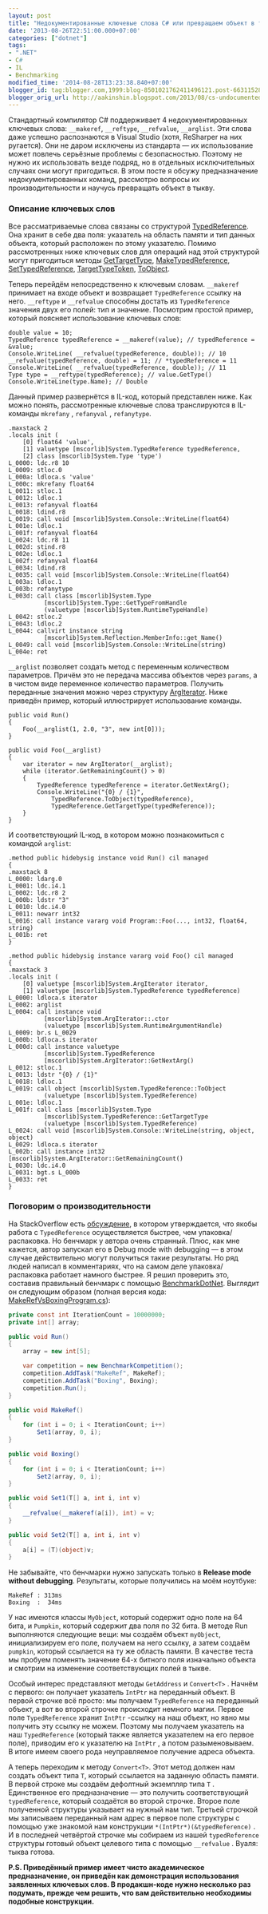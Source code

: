 ```yaml
---
layout: post
title: "Недокументированные ключевые слова C# или превращаем объект в тыкву"
date: '2013-08-26T22:51:00.000+07:00'
categories: ["dotnet"]
tags:
- ".NET"
- C#
- IL
- Benchmarking
modified_time: '2014-08-28T13:23:38.840+07:00'
blogger_id: tag:blogger.com,1999:blog-8501021762411496121.post-6631152801796245805
blogger_orig_url: http://aakinshin.blogspot.com/2013/08/cs-undocumented-keywords.html
---
```


Стандартный компилятор C# поддерживает 4 недокументированных ключевых слова: `__makeref`, `__reftype`, `__refvalue`, `__arglist`. Эти слова даже успешно распознаются в Visual Studio (хотя, ReSharper на них ругается). Они не даром исключены из стандарта — их использование может повлечь серьёзные проблемы с безопасностью. Поэтому не нужно их использовать везде подряд, но в отдельных исключительных случаях они могут пригодиться. В этом посте я обсужу предназначение недокументированных команд, рассмотрю вопросы их производительности и научусь превращать объект в тыкву.<!--more-->

### Описание ключевых слов

Все рассматриваемые слова связаны со структурой [TypedReference](http://msdn.microsoft.com/en-us/library/system.typedreference.aspx). Она хранит в себе два поля: указатель на область памяти и тип данных объекта, который расположен по этому указателю. Помимо рассмотренных ниже ключевых слов для операций над этой структурой могут пригодиться методы
[GetTargetType](http://msdn.microsoft.com/en-us/library/system.typedreference.gettargettype.aspx),
[MakeTypedReference](http://msdn.microsoft.com/en-us/library/system.typedreference.maketypedreference.aspx),
[SetTypedReference](http://msdn.microsoft.com/en-us/library/system.typedreference.settypedreference.aspx),
[TargetTypeToken](http://msdn.microsoft.com/en-us/library/system.typedreference.targettypetoken.aspx),
[ToObject](http://msdn.microsoft.com/en-us/library/system.typedreference.toobject.aspx).

Теперь перейдём непосредственно к ключевым словам. `__makeref` принимает на входе объект и возвращает `TypedReference` ссылку на него. `__reftype` и `__refvalue`
способны достать из `TypedReference` значения двух его полей: тип и значение. Посмотрим простой пример, который поясняет использование ключевых слов:

```
double value = 10;
TypedReference typedReference = __makeref(value); // typedReference = &value;
Console.WriteLine( __refvalue(typedReference, double)); // 10
__refvalue(typedReference, double) = 11; // *typedReference = 11
Console.WriteLine( __refvalue(typedReference, double)); // 11
Type type = __reftype(typedReference); // value.GetType()
Console.WriteLine(type.Name); // Double
```

Данный пример развернётся в IL-код, который представлен ниже. Как можно понять, рассмотренные ключевые слова транслируются в IL-команды `mkrefany` , `refanyval` ,
`refanytype`.

```
.maxstack 2
.locals init (
    [0] float64 'value',
    [1] valuetype [mscorlib]System.TypedReference typedReference,
    [2] class [mscorlib]System.Type 'type')
L_0000: ldc.r8 10
L_0009: stloc.0 
L_000a: ldloca.s 'value'
L_000c: mkrefany float64
L_0011: stloc.1 
L_0012: ldloc.1 
L_0013: refanyval float64
L_0018: ldind.r8 
L_0019: call void [mscorlib]System.Console::WriteLine(float64)
L_001e: ldloc.1 
L_001f: refanyval float64
L_0024: ldc.r8 11
L_002d: stind.r8 
L_002e: ldloc.1 
L_002f: refanyval float64
L_0034: ldind.r8 
L_0035: call void [mscorlib]System.Console::WriteLine(float64)
L_003a: ldloc.1 
L_003b: refanytype 
L_003d: call class [mscorlib]System.Type 
          [mscorlib]System.Type::GetTypeFromHandle
          (valuetype [mscorlib]System.RuntimeTypeHandle)
L_0042: stloc.2 
L_0043: ldloc.2 
L_0044: callvirt instance string 
          [mscorlib]System.Reflection.MemberInfo::get_Name()
L_0049: call void [mscorlib]System.Console::WriteLine(string)
L_004e: ret 
```

`__arglist` позволяет создать метод с переменным количеством параметров. Причём это не передача массива объектов через `params`, а в чистом виде переменное количество параметров. Получить переданные значения можно через структуру [ArgIterator](http://msdn.microsoft.com/en-us/library/system.argiterator.aspx). Ниже приведён пример, который иллюстрирует использование команды.

```
public void Run()
{
    Foo(__arglist(1, 2.0, "3", new int[0]));
}

public void Foo(__arglist)
{
    var iterator = new ArgIterator(__arglist);
    while (iterator.GetRemainingCount() > 0)
    {
        TypedReference typedReference = iterator.GetNextArg();
        Console.WriteLine("{0} / {1}", 
            TypedReference.ToObject(typedReference), 
            TypedReference.GetTargetType(typedReference));
    }
}
```

И соответствующий IL-код, в котором можно познакомиться с командой `arglist`:

```
.method public hidebysig instance void Run() cil managed
{
.maxstack 8
L_0000: ldarg.0 
L_0001: ldc.i4.1 
L_0002: ldc.r8 2
L_000b: ldstr "3"
L_0010: ldc.i4.0 
L_0011: newarr int32
L_0016: call instance vararg void Program::Foo(..., int32, float64, string)
L_001b: ret 
}

.method public hidebysig instance vararg void Foo() cil managed
{
.maxstack 3
.locals init (
    [0] valuetype [mscorlib]System.ArgIterator iterator,
    [1] valuetype [mscorlib]System.TypedReference typedReference)
L_0000: ldloca.s iterator
L_0002: arglist 
L_0004: call instance void 
          [mscorlib]System.ArgIterator::.ctor
          (valuetype [mscorlib]System.RuntimeArgumentHandle)
L_0009: br.s L_0029
L_000b: ldloca.s iterator
L_000d: call instance valuetype 
          [mscorlib]System.TypedReference 
          [mscorlib]System.ArgIterator::GetNextArg()
L_0012: stloc.1 
L_0013: ldstr "{0} / {1}"
L_0018: ldloc.1 
L_0019: call object [mscorlib]System.TypedReference::ToObject
          (valuetype [mscorlib]System.TypedReference)
L_001e: ldloc.1 
L_001f: call class [mscorlib]System.Type 
          [mscorlib]System.TypedReference::GetTargetType
          (valuetype [mscorlib]System.TypedReference)
L_0024: call void [mscorlib]System.Console::WriteLine(string, object, object)
L_0029: ldloca.s iterator
L_002b: call instance int32 [mscorlib]System.ArgIterator::GetRemainingCount()
L_0030: ldc.i4.0 
L_0031: bgt.s L_000b
L_0033: ret 
}
```

### Поговорим о производительности

На StackOverflow есть [обсуждение](http://stackoverflow.com/questions/4764573/why-is-typedreference-behind-the-scenes-its-so-fast-and-safe-almost-magical), в котором утверждается, что якобы работа с `TypedReference` осуществляется быстрее, чем упаковка/распаковка. Но бенчмарк у автора очень странный. Плюс, как мне кажется, автор запускал его в Debug mode with debugging — в этом случае действительно могут получиться такие результаты. Но ряд людей написал в комментариях, что на самом деле упаковка/распаковка работает намного быстрее. Я решил проверить это, составив правильный бенчмарк с помощью [BenchmarkDotNet](https://github.com/AndreyAkinshin/BenchmarkDotNet). Выглядит он следующим образом (полная версия кода: [MakeRefVsBoxingProgram.cs](https://github.com/AndreyAkinshin/BenchmarkDotNet/blob/master/Benchmarks/MakeRefVsBoxingProgram.cs)):

```cs
private const int IterationCount = 10000000;
private int[] array;

public void Run()
{
    array = new int[5];

    var competition = new BenchmarkCompetition();
    competition.AddTask("MakeRef", MakeRef);
    competition.AddTask("Boxing", Boxing);
    competition.Run();
}

public void MakeRef()
{
    for (int i = 0; i < IterationCount; i++)
        Set1(array, 0, i);
}

public void Boxing()
{
    for (int i = 0; i < IterationCount; i++)
        Set2(array, 0, i);
}

public void Set1(T[] a, int i, int v)
{
    __refvalue(__makeref(a[i]), int) = v;
}

public void Set2(T[] a, int i, int v)
{
    a[i] = (T)(object)v;
}
```

Не забывайте, что бенчмарки нужно запускать только в **Release mode without debugging**. Результаты, которые получились на моём ноутбуке:

```
MakeRef : 313ms
Boxing  :  34ms
```

У нас имеются классы `MyObject`, который содержит одно поле на 64 бита, и `Pumpkin`, который содержит два поля по 32 бита. В методе Run выполняются следующие вещи: мы создаём объект `myObject`, инициализируем его поле, получаем на него ссылку, а затем создаём `pumpkin`, который ссылается на ту же область памяти. В качестве теста мы пробуем поменять значение 64-х битного поля изначально объекта и смотрим на изменение соответствующих полей в тыкве.

Особый интерес представляют методы `GetAddress` и `Convert<T>` . Начнём с первого: он получает указатель `IntPtr` на переданный объект. В первой строчке всё просто: мы получаем `TypedReference` на переданный объект, а вот во второй строчке происходит немного магии. Первое поле `TypedReference` хранит `IntPtr` -ссылку на наш объект, но явно мы получить эту ссылку не можем. Поэтому мы получаем указатель на наш `TypedReference` (который также является указателем на его первое поле), приводим его к указателю на `IntPtr` , а потом разыменовываем. В итоге имеем своего рода неуправляемое получение адреса объекта.

А теперь переходим к методу `Convert<T>`. Этот метод должен нам создать объект типа `T`, который ссылается на заданную область памяти. В первой строке мы создаём дефолтный экземпляр типа `T` . Единственное его предназначение — это получить соответствующий `typedReference`, который создаётся во второй строчке. Второе поле полученной структуры указывает на нужный нам тип. Третьей строчкой мы записываем переданный нам адрес в первое поле структуры с помощью уже знакомой нам конструкции
`*(IntPtr*)(&typedReference)` . И в последней четвёртой строчке мы собираем из нашей `typedReference` структуры готовый объект целевого типа с помощью `__refvalue`
. Вуаля: тыква готова.

**P.S. Приведённый пример имеет чисто академическое предназначение, он приведён как демонстрация использования заявленных ключевых слов. В продакшн-коде нужно несколько раз подумать, прежде чем решить, что вам действительно необходимы подобные конструкции.**